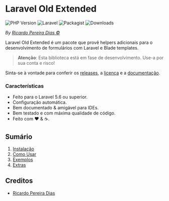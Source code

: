 # Laravel Old Extended

![PHP Version](https://img.shields.io/packagist/php-v/plexi/laravel-old-extended.svg)
![Laravel](https://img.shields.io/badge/laravel-5.6-red.svg?style=flat)
![Packagist](https://img.shields.io/packagist/v/plexi/laravel-old-extended.svg)
![Downloads](https://img.shields.io/packagist/dm/plexi/laravel-old-extended.svg)

*By [Ricardo Pereira Dias &copy;](https://github.com/rpdesignerfly)*

Laravel Old Extended é um pacote que provê helpers adicionais para o desenvolvimento de formulários com Laravel e Blade templates.

> **Atenção**:
> Esta biblioteca está em fase de desenvolvimento. Use-a por sua conta e risco!

Sinta-se à vontade para conferir os [releases](https://github.com/rpdesignerfly/laravel-form-helpers/releases), a [licença](license.md) e a [documentação](https://rpdesignerfly.github.io/laravel-old-extended).

### Características

  * Feito para o Laravel 5.6 ou superior.
  * Configuração automática.
  * Bem documentado &amp; amigável para IDEs.
  * Bem testado e com máxima qualidade de código.
  * Feito com :heart: &amp; :coffee:.

## Sumário

  1. [Instalação](docs/01-Installation.md)
  2. [Como Usar](docs/02-Usage.md)
  3. [Exemplos](docs/03-Examples.md)
  4. [Extras](docs/04-Extras.md)
  

## Creditos

- [Ricardo Pereira Dias](https://github.com/rpdesignerfly)
